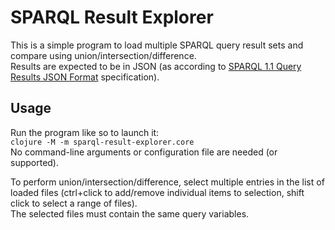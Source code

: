 # SPARQL Result Explorer
This is a simple program to load multiple SPARQL query result sets and compare using union/intersection/difference.  
Results are expected to be in JSON (as according to [SPARQL 1.1 Query Results JSON Format](https://www.w3.org/TR/sparql11-results-json/) specification).  


## Usage
Run the program like so to launch it:  
`clojure -M -m sparql-result-explorer.core`  
No command-line arguments or configuration file are needed (or supported).  

To perform union/intersection/difference, select multiple entries in the list of loaded files (ctrl+click to add/remove individual items to selection, shift click to select a range of files).  
The selected files must contain the same query variables.  